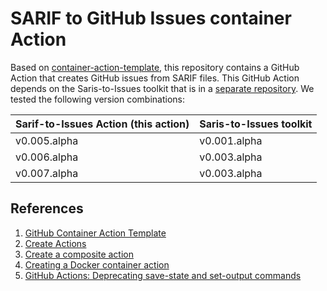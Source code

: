 # SARIF to GitHub Issues container Action

Based on
[container-action-template](https://github.com/actions/container-action), this
repository contains a GitHub Action that creates GitHub issues from SARIF files.
This GitHub Action depends on the Saris-to-Issues toolkit that is in a
[separate repository](../GhIssuesFromSarif). We tested the following version
combinations:

| Sarif-to-Issues Action (this action) | Saris-to-Issues toolkit |
| ------------------------------------ | ----------------------- |
| v0.005.alpha                         | v0.001.alpha            |
| v0.006.alpha                         | v0.003.alpha            |
| v0.007.alpha                         | v0.003.alpha            |

## References

1. [GitHub Container Action Template](https://github.com/actions/container-action)
1. [Create Actions](https://docs.github.com/en/enterprise-cloud@latest/actions/sharing-automations/creating-actions)
1. [Create a composite action](https://docs.github.com/en/enterprise-cloud@latest/actions/sharing-automations/creating-actions/creating-a-composite-action)
1. [Creating a Docker container action](https://docs.github.com/en/actions/sharing-automations/creating-actions/creating-a-docker-container-action)
1. [GitHub Actions: Deprecating save-state and set-output commands](https://github.blog/changelog/2022-10-11-github-actions-deprecating-save-state-and-set-output-commands/)
